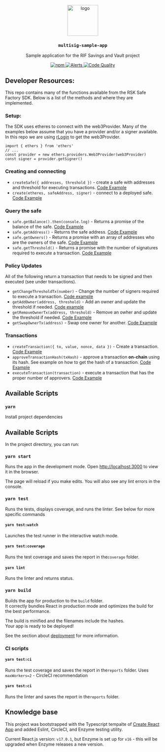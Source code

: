 <p align="middle">
  <img src="https://www.rifos.org/assets/img/logo.svg" alt="logo" height="100" >
</p>
<h3 align="middle"><code>multisig-sample-app</code></h3>
<p align="middle">
  Sample application for the RIF Savings and Vault project
</p>
<p align="middle">
  <a href="https://circleci.com/gh/rsksmart/react-app-rif-template">
    <img src="https://img.shields.io/circleci/build/github/rsksmart/react-app-rif-template?label=CircleCI" alt="npm" />
  </a>
  <a href="https://lgtm.com/projects/g/rsksmart/react-app-rif-template/alerts/">
    <img src="https://img.shields.io/lgtm/alerts/github/rsksmart/react-app-rif-template" alt="Alerts">
  </a>
  <a href="https://lgtm.com/projects/g/rsksmart/react-app-rif-template/context:javascript">
    <img src="https://img.shields.io/lgtm/grade/javascript/github/rsksmart/react-app-rif-template" alt="Code Quality">
  </a>
</p>

## Developer Resources:

This repo contains many of the functions available from the RSK Safe Factory SDK. Below is a list of the methods and where they are implemented.

### Setup:

The SDK uses etheres to connect with the web3Provider. Many of the examples below assume that you have a provider and/or a signer available. In this repo we are using [rLogin](https://github.com/rsksmart/rlogin) to get the web3Provider.

```
import { ethers } from 'ethers'
// ...
const provider = new ethers.providers.Web3Provider(web3Provider)
const signer = provider.getSigner()
```

### Creating and connecting

* `createSafe({ addresses, threshold })` - create a safe with addresses and threshold for executing transactions. [Code Example](https://github.com/rsksmart/multisig-sample-app/blob/main/src/pages/connectToSafe/index.tsx#L36)
* `create(etheres, safeAddress, signer)` - connect to a deployed safe. [Code Example](https://github.com/rsksmart/multisig-sample-app/blob/main/src/pages/connectToSafe/index.tsx#L49)

### Query the safe

* `safe.getBalance().then(console.log)` - Returns a promise of the balance of the safe. [Code Example](https://github.com/rsksmart/multisig-sample-app/blob/main/src/pages/safeInteraction/Dashboard.tsx#L13)
* `safe.getAddress()` - Returns the safe address. [Code Example](https://github.com/rsksmart/multisig-sample-app/blob/main/src/pages/safeInteraction/Dashboard.tsx#L23)
* `safe.getOwners()` - Returns a promise with an array of addresses who are the owners of the safe. [Code Example](https://github.com/rsksmart/multisig-sample-app/blob/main/src/pages/safeInteraction/policies/index.tsx#L29)
* `safe.getThreshold()` - Returns a promise with the number of signatures required to execute a transaction. [Code Example](https://github.com/rsksmart/multisig-sample-app/blob/main/src/pages/safeInteraction/policies/index.tsx#L30)

### Policy Updates

All of the following return a transaction that needs to be signed and then executed (see under transactions).

* `getChangeThresholdTx(number)` - Change the number of signers required to execute a transaction. [Code example](https://github.com/rsksmart/multisig-sample-app/blob/main/src/pages/safeInteraction/policies/index.tsx#L35)
* `getAddOwner(address, threshold)` - Add an owner and update the threshold if needed. [Code example](https://github.com/rsksmart/multisig-sample-app/blob/main/src/pages/safeInteraction/policies/index.tsx#L44)
* `getRemoveOwnerTx(address, threshold)` - Remove an owher and update the threshold if needed. [Code Example](https://github.com/rsksmart/multisig-sample-app/blob/main/src/pages/safeInteraction/policies/index.tsx#L53)
* `getSwapOwnerTx(address)` - Swap one owner for another. [Code Example](https://github.com/rsksmart/multisig-sample-app/blob/main/src/pages/safeInteraction/policies/index.tsx#L62)

### Transactions

* `createTransaction({ to, value, nonce, data })` - Create a transaction. [Code Example](https://github.com/rsksmart/multisig-sample-app/blob/main/src/pages/safeInteraction/transactions/index.tsx#L30) 
* `approveTransactionHash(txHash)` - approve a transaction **on-chain** using its hash. See example on how to get the hash of a transaction. [Code Example](https://github.com/rsksmart/multisig-sample-app/blob/main/src/pages/safeInteraction/transactions/index.tsx#L43)
* `executeTransaction(transaction)` - execute a transaction that has the proper number of approvers. [Code Example](https://github.com/rsksmart/multisig-sample-app/blob/main/src/pages/safeInteraction/transactions/index.tsx#L49) 



## Available Scripts

### `yarn`

Install project dependencies

## Available Scripts

In the project directory, you can run:

### `yarn start`

Runs the app in the development mode.
Open [http://localhost:3000](http://localhost:3000) to view it in the browser.

The page will reload if you make edits.
You will also see any lint errors in the console.

### `yarn test`

Runs the tests, displays coverage, and runs the linter. See below for more specific commands

#### `yarn test:watch`

Launches the test runner in the interactive watch mode.

#### `yarn test:coverage`

Runs the test coverage and saves the report in the`coverage` folder.

#### `yarn lint`

Runs the linter and returns status.

### `yarn build`

Builds the app for production to the `build` folder.\
It correctly bundles React in production mode and optimizes the build for the best performance.

The build is minified and the filenames include the hashes.\
Your app is ready to be deployed!

See the section about [deployment](https://facebook.github.io/create-react-app/docs/deployment) for more information.

### CI scripts

#### `yarn test:ci`

Runs the test coverage and saves the report in the`reports` folder. Uses `maxWorkers=2` - CircleCI recommendation

#### `yarn test:ci`

Runs the linter and saves the report in the`reports` folder.

## Knowledge base

This project was bootstrapped with the Typescript tempalte of [Create React App](https://github.com/facebook/create-react-app) and added Eslint, CircleCI, and Enzyme testing utility.

Current React.js version: `v17.0.1`, but Enzyme is set up for `v16` - this will be upgraded when Enzyme releases a new version.
